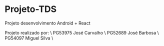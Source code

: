 # Projeto-TDS
Projeto desenvolvimento Android + React

Projeto realizado por: \\
PG53975 José Carvalho \\
PG52689 José Barbosa \\
PG54097 Miguel Silva \\
